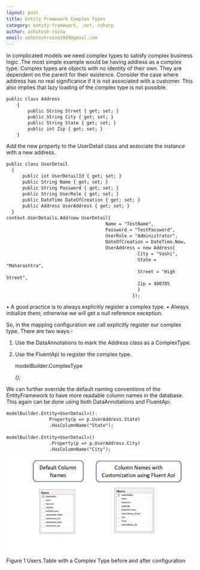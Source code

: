 ```yaml
---
layout: post
title: Entity Framework Complex Types
category: entity-framework, .net, csharp 
author: ashutosh raina
email: ashutoshraina1989@gmail.com
---
```


In complicated models we need complex types to satisfy complex business logic .The most simple example would be having address as a complex type. Complex types are objects with no identity of their own. They are dependent on the parent for their existence. Consider the case where address has no real significance if it is not associated with a customer. This also implies that lazy loading of the complex type is not possible.

<!--excerpt-->

    public class Address
        {
            public String Street { get; set; }
            public String City { get; set; }
            public String State { get; set; }
            public int Zip { get; set; }
        }

Add the new property to the UserDetail class and associate the instance with a new address.

    public class UserDetail
      {
          public int UserDetailId { get; set; }
          public String Name { get; set; }
          public String Password { get; set; }
          public String UserRole { get; set; }
          public DateTime DateOfCreation { get; set; }
          public Address UserAddress { get; set; }
      }
    context.UserDetails.Add(new UserDetail{
                                         Name = "TestName",
                                         Password = "TestPassword",
                                         UserRole = "Administrator",
                                         DateOfCreation = DateTime.Now,
                                         UserAddress = new Address{
                                                     City = "Vashi",
                                                     State = "Maharashtra",
                                                     Street = "High Street",
                                                     Zip = 400705
                                                     }
                                                   });

•   A good practice is to always explicitly register a complex type.
•   Always initialize them; otherwise we will get a null reference exception.

So, in the mapping configuration we call explicitly register our complex type. There are two ways:-
1) Use the DataAnnotations to mark the Address class as a ComplexType.
2) Use the FluentApi to register the complex type.

    modelBuilder.ComplexType<Address>();

We can further override the default naming conventions of the EntityFramework to have more readable column names in the database. This again can be done using both DataAnnotations and FluentApi.

    modelBuilder.Entity<UserDetail>().
                    Property(p => p.UserAddress.State)
                    .HasColumnName("State");

    modelBuilder.Entity<UserDetail>()
                    .Property(p => p.UserAddress.City)
                    .HasColumnName("City");

![Complex Type](/stylesheets/images/posts/complex-types.jpg "Complex Type")

Figure 1 Users Table with a Complex Type before and after configuration
